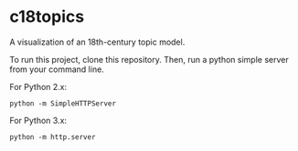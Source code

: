 # c18topics
A visualization of an 18th-century topic model.

To run this project, clone this repository. Then, run a python simple server from your command line. 

For Python 2.x:

```
python -m SimpleHTTPServer
```

For Python 3.x:

```
python -m http.server
```
